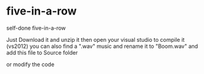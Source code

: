 # five-in-a-row
self-done five-in-a-row

Just Download it and unzip it
then open your visual studio to compile it
(vs2012)
you can also find a ".wav" music and rename it to "Boom.wav" and 
add this file to Source folder

or modify the code 
